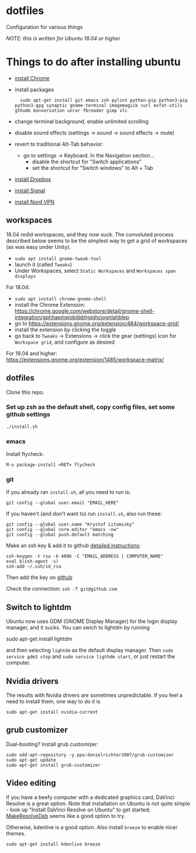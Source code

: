 # dotfiles
Configuration for various things

*NOTE: this is written for Ubuntu 18.04 or higher*


# Things to do after installing ubuntu

* [install Chrome](https://www.google.com/chrome/?brand=CHBD)
* install packages

        sudo apt-get install git emacs zsh pylint python-pip python3-pip python3-gpg synaptic gnome-terminal imagemagick curl exfat-utils gthumb konversation unrar fbreader gimp vlc

* change terminal background, enable unlimited scrolling
* disable sound effects (settings -> sound -> sound effects -> mute)
* revert to traditional Alt-Tab behavior:
  * go to settings -> Keyboard. In the Navigation section...
    * disable the shortcut for "Switch applications"
    * set the shortcut for "Switch windows" to Alt + Tab
* [install Dropbox](https://www.dropbox.com/install-linux)
* [install Signal](https://signal.org/download/)
* [install Nord VPN](https://nordvpn.com/download/linux/)


## workspaces
18.04 redid workspaces, and they now suck. The convoluted process described below seems to be the simplest way to get a grid of workspaces (as was easy under Unity).

* `sudo apt install gnome-tweak-tool`
* launch it (called `Tweaks`)
* Under Workspaces, select `Static Workspaces` and `Workspaces span displays`

For 18.04:
* `sudo apt install chrome-gnome-shell`
* install the Chrome Extension: https://chrome.google.com/webstore/detail/gnome-shell-integration/gphhapmejobijbbhgpjhcjognlahblep
* go to https://extensions.gnome.org/extension/484/workspace-grid/
* install the extension by clicking the toggle
* go back to `Tweaks` -> Extensions -> click the gear (settings) icon for `Workspace grid`, and configure as desired

For 19.04 and higher:
https://extensions.gnome.org/extension/1485/workspace-matrix/



## dotfiles

Clone this repo.

### Set up zsh as the default shell, copy config files, set some github settings

    ./install.sh



### emacs

Install flycheck:

    M-x package-install <RET> flycheck


### git

If you already ran `install.sh`, all you need to run is:

    git config --global user.email "EMAIL_HERE"

If you haven't (and don't want to) run `install.sh`, also run these:

    git config --global user.name "Krystof Litomisky"
    git config --global core.editor "emacs -nw"
    git config --global push.default matching

Make an ssh key & add it to github
[detailed instructions](https://help.github.com/articles/generating-ssh-keys/):

    ssh-keygen -t rsa -b 4096 -C "EMAIL_ADDRESS | COMPUTER_NAME"
    eval $(ssh-agent -s)
    ssh-add ~/.ssh/id_rsa

Then add the key on [github](https://github.com/settings/keys)

Check the connection: `ssh -T git@github.com`


## Switch to lightdm

Ubuntu now uses GDM (GNOME Display Manager) for the login display manager, and it sucks.
You can swich to lightdm by running

   sudo apt-get install lightdm

and then selecting `lightdm` as the default display manager.
Then `sudo service gdm3 stop` and `sudo service ligthdm start`, or just restart the computer.



## Nvidia drivers

The results with Nvidia drivers are sometimes unpredictable.
If you feel a need to install them, one way to do it is

    sudo apt-get install nvidia-current


## grub customizer

Dual-booting? Install grub customizer:

    sudo add-apt-repository -y ppa:danielrichter2007/grub-customizer
    sudo apt-get update
    sudo apt-get install grub-customizer


## Video editing

If you have a beefy computer with a dedicated graphics card, DaVinci Resolve is a great option. Note that installation on Ubuntu is not quite simple - look up "Install DaVinci Resolve on Ubuntu" to get started; [MakeResolveDeb](https://www.danieltufvesson.com/makeresolvedeb) seems like a good option to try.

Otherwise, kdenlive is a good option. Also install `breeze` to enable nicer themes.

    sudo apt-get install kdenlive breeze

